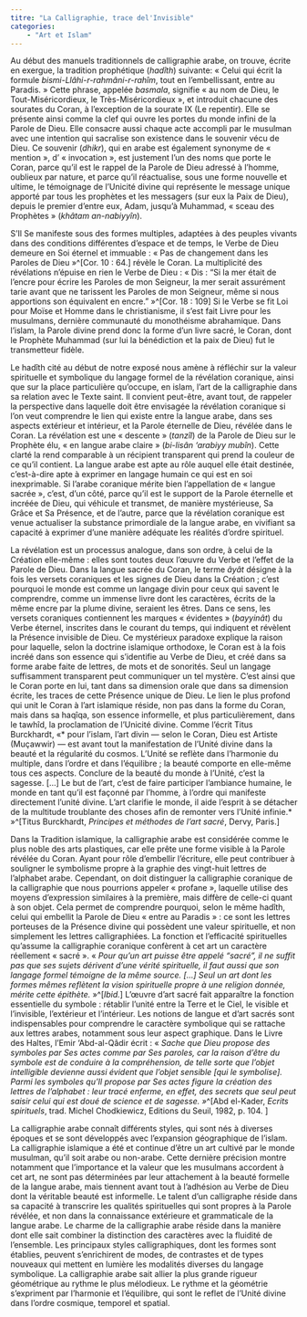 ```yaml
---
titre: "La Calligraphie, trace del'Invisible"
categories: 
    - "Art et Islam"
---
```


Au début des manuels traditionnels de calligraphie arabe, on trouve, écrite en exergue, la tradition prophétique (*hadîth*) suivante: « Celui qui écrit la formule *bismi-Llâhi-r-rahmâni-r-rahîm*, tout en l’embellissant, entre au Paradis. » Cette phrase, appelée *basmala*, signifie « au nom de Dieu, le Tout-Miséricordieux, le Très-Miséricordieux », et introduit chacune des sourates du Coran, à l’exception de la sourate IX (Le repentir). Elle se présente ainsi comme la clef qui ouvre les portes du monde infini de la Parole de Dieu. Elle consacre aussi chaque acte accompli par le musulman avec une intention qui sacralise son existence dans le souvenir vécu de Dieu. Ce souvenir (*dhikr*), qui en arabe est également synonyme de « mention », d’ « invocation », est justement l’un des noms que porte le Coran, parce qu’il est le rappel de la Parole de Dieu adressé à l’homme, oublieux par nature, et parce qu’il réactualise, sous une forme nouvelle et ultime, le témoignage de l’Unicité divine qui représente le message unique apporté par tous les prophètes et les messagers (sur eux la Paix de Dieu), depuis le premier d’entre eux, Adam, jusqu’à Muhammad, « sceau des Prophètes » (*khâtam an-nabiyyîn*).

S’Il Se manifeste sous des formes multiples, adaptées à des peuples vivants dans des conditions différentes d’espace et de temps, le Verbe de Dieu demeure en Soi éternel et immuable : « Pas de changement dans les Paroles de Dieu »^[Cor. 10 : 64.] révèle le Coran. La multiplicité des révélations n’épuise en rien le Verbe de Dieu : « Dis : “Si la mer était de l’encre pour écrire les Paroles de mon Seigneur, la mer serait assurément tarie avant que ne tarissent les Paroles de mon Seigneur, même si nous apportions son équivalent en encre.” »^[Cor. 18 : 109] Si le Verbe se fit Loi pour Moïse et Homme dans le christianisme, il s’est fait Livre pour les musulmans, dernière communauté du monothéisme abrahamique. Dans l’islam, la Parole divine prend donc la forme d’un livre sacré, le Coran, dont le Prophète Muhammad (sur lui la bénédiction et la paix de Dieu) fut le transmetteur fidèle.

Le hadîth cité au début de notre exposé nous amène à réfléchir sur la valeur spirituelle et symbolique du langage formel de la révélation coranique, ainsi que sur la place particulière qu’occupe, en islam, l’art de la calligraphie dans sa relation avec le Texte saint. Il convient peut-être, avant tout, de rappeler la perspective dans laquelle doit être envisagée la révélation coranique si l’on veut comprendre le lien qui existe entre la langue arabe, dans ses aspects extérieur et intérieur, et la Parole éternelle de Dieu, révélée dans le Coran. La révélation est une « descente » (*tanzîl*) de la Parole de Dieu sur le Prophète élu, « en langue arabe claire » (*bi-lisân ‘arabiyy mubîn*). Cette clarté la rend comparable à un récipient transparent qui prend la couleur de ce qu’il contient. La langue arabe est apte au rôle auquel elle était destinée, c’est-à-dire apte à exprimer en langage humain ce qui est en soi inexprimable. Si l’arabe coranique mérite bien l’appellation de « langue sacrée », c’est, d’un côté, parce qu’il est le support de la Parole éternelle et incréée de Dieu, qui véhicule et transmet, de manière mystérieuse, Sa Grâce et Sa Présence, et de l’autre, parce que la révélation coranique est venue actualiser la substance primordiale de la langue arabe, en vivifiant sa capacité à exprimer d’une manière adéquate les réalités d’ordre spirituel.

La révélation est un processus analogue, dans son ordre, à celui de la Création elle-même : elles sont toutes deux l’&oelig;uvre du Verbe et l’effet de la Parole de Dieu. Dans la langue sacrée du Coran, le terme *âyât* désigne à la fois les versets coraniques et les signes de Dieu dans la Création ; c’est pourquoi le monde est comme un langage divin pour ceux qui savent le comprendre, comme un immense livre dont les caractères, écrits de la même encre par la plume divine, seraient les êtres. Dans ce sens, les versets coraniques contiennent les marques « évidentes » (*bayyinât*) du Verbe éternel, inscrites dans le courant du temps, qui indiquent et révèlent la Présence invisible de Dieu. Ce mystérieux paradoxe explique la raison pour laquelle, selon la doctrine islamique orthodoxe, le Coran est à la fois incréé dans son essence qui s’identifie au Verbe de Dieu, et créé dans sa forme arabe faite de lettres, de mots et de sonorités. Seul un langage suffisamment transparent peut communiquer un tel mystère. C’est ainsi que le Coran porte en lui, tant dans sa dimension orale que dans sa dimension écrite, les traces de cette Présence unique de Dieu. Le lien le plus profond qui unit le Coran à l’art islamique réside, non pas dans la forme du Coran, mais dans sa haqîqa, son essence informelle, et plus particulièrement, dans le tawhîd, la proclamation de l’Unicité divine. Comme l’écrit Titus Burckhardt, «* pour l’islam, l’art divin — selon le Coran, Dieu est Artiste (Muçawwir) — est avant tout la manifestation de l’Unité divine dans la beauté et la régularité du cosmos. L’Unité se reflète dans l’harmonie du multiple, dans l’ordre et dans l’équilibre ; la beauté comporte en elle-même tous ces aspects. Conclure de la beauté du monde à l’Unité, c’est la sagesse. […] Le but de l’art, c’est de faire participer l’ambiance humaine, le monde en tant qu’il est façonné par l’homme, à l’ordre qui manifeste directement l’unité divine. L’art clarifie le monde, il aide l’esprit à se détacher de la multitude troublante des choses afin de remonter vers l’Unité infinie.* »^[Titus Burckhardt, *Principes et méthodes de l’art sacré*, Dervy, Paris.]

Dans la Tradition islamique, la calligraphie arabe est considérée comme le plus noble des arts plastiques, car elle prête une forme visible à la Parole révélée du Coran. Ayant pour rôle d’embellir l’écriture, elle peut contribuer à souligner le symbolisme propre à la graphie des vingt-huit lettres de l’alphabet arabe. Cependant, on doit distinguer la calligraphie coranique de la calligraphie que nous pourrions appeler « profane », laquelle utilise des moyens d’expression similaires à la première, mais diffère de celle-ci quant à son objet. Cela permet de comprendre pourquoi, selon le même hadîth, celui qui embellit la Parole de Dieu « entre au Paradis » : ce sont les lettres porteuses de la Présence divine qui possèdent une valeur spirituelle, et non simplement les lettres calligraphiées. La fonction et l’efficacité spirituelles qu’assume la calligraphie coranique confèrent à cet art un caractère réellement « sacré ». « *Pour qu’un art puisse être appelé “sacré”, il ne suffit pas que ses sujets dérivent d’une vérité spirituelle, il faut aussi que son langage formel témoigne de la même source. […] Seul un art dont les formes mêmes reflètent la vision spirituelle propre à une religion donnée, mérite cette épithète.* »^[*Ibid.*] L’&oelig;uvre d’art sacré fait apparaître la fonction essentielle du symbole : rétablir l’unité entre la Terre et le Ciel, le visible et l’invisible, l’extérieur et l’intérieur. Les notions de langue et d’art sacrés sont indispensables pour comprendre le caractère symbolique qui se rattache aux lettres arabes, notamment sous leur aspect graphique. Dans le Livre des Haltes, l’Emir ‘Abd-al-Qâdir écrit : « *Sache que Dieu propose des symboles par Ses actes comme par Ses paroles, car la raison d’être du symbole est de conduire à la compréhension, de telle sorte que l’objet intelligible devienne aussi évident que l’objet sensible [qui le symbolise]. Parmi les symboles qu’Il propose par Ses actes figure la création des lettres de l’alphabet : leur tracé enferme, en effet, des secrets que seul peut saisir celui qui est doué de science et de sagesse. »*^[Abd el-Kader, *Ecrits spirituels*, trad. Michel Chodkiewicz, Editions du Seuil, 1982, p. 104.
]
    
La calligraphie arabe connaît différents styles, qui sont nés à diverses époques et se sont développés avec l’expansion géographique de l’islam. La calligraphie islamique a été et continue d’être un art cultivé par le monde musulman, qu’il soit arabe ou non-arabe. Cette dernière précision montre notamment que l’importance et la valeur que les musulmans accordent à cet art, ne sont pas déterminées par leur attachement à la beauté formelle de la langue arabe, mais tiennent avant tout à l’adhésion au Verbe de Dieu dont la véritable beauté est informelle. Le talent d’un calligraphe réside dans sa capacité à transcrire les qualités spirituelles qui sont propres à la Parole révélée, et non dans la connaissance extérieure et grammaticale de la langue arabe. Le charme de la calligraphie arabe réside dans la manière dont elle sait combiner la distinction des caractères avec la fluidité de l’ensemble. Les principaux styles calligraphiques, dont les formes sont établies, peuvent s’enrichirent de modes, de contrastes et de types nouveaux qui mettent en lumière les modalités diverses du langage symbolique. La calligraphie arabe sait allier la plus grande rigueur géométrique au rythme le plus mélodieux. Le rythme et la géométrie s’expriment par l’harmonie et l’équilibre, qui sont le reflet de l’Unité divine dans l’ordre cosmique, temporel et spatial.